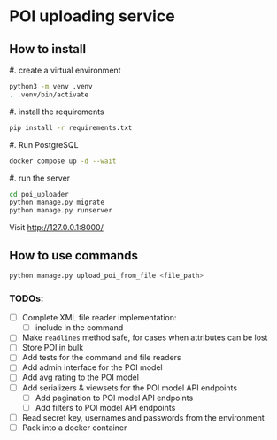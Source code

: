 # POI uploading service

## How to install

#. create a virtual environment
```bash
python3 -m venv .venv
. .venv/bin/activate
```
#. install the requirements
```bash
pip install -r requirements.txt
```

#. Run PostgreSQL
```bash
docker compose up -d --wait
```

#. run the server
```bash
cd poi_uploader
python manage.py migrate
python manage.py runserver
```

Visit http://127.0.0.1:8000/


## How to use commands
```bash
python manage.py upload_poi_from_file <file_path>
```

### TODOs:
- [ ] Complete XML file reader implementation:
  - [ ] include in the command
- [ ] Make `readlines` method safe, for cases when attributes can be lost
- [ ] Store POI in bulk
- [ ] Add tests for the command and file readers
- [ ] Add admin interface for the POI model
- [ ] Add avg rating to the POI model
- [ ] Add serializers & viewsets for the POI model API endpoints
  - [ ] Add pagination to POI model API endpoints
  - [ ] Add filters to POI model API endpoints
- [ ] Read secret key, usernames and passwords from the environment
- [ ] Pack into a docker container
